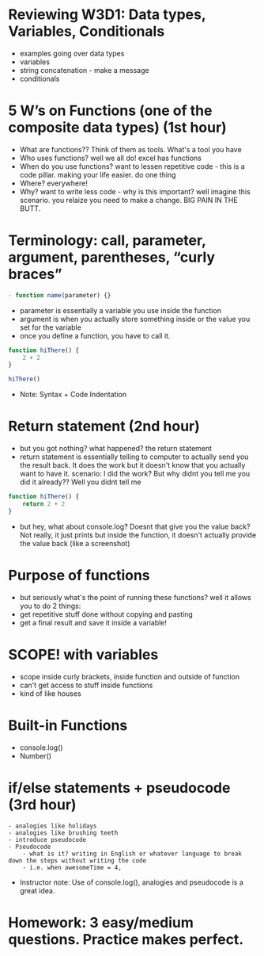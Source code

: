 # Reviewing W3D1: Data types, Variables, Conditionals
- examples going over data types
- variables
- string concatenation - make a message
- conditionals

# 5 W’s on Functions (one of the composite data types) (1st hour)
- What are functions?? Think of them as tools. What's a tool you have
- Who uses functions? well we all do! excel has functions
- When do you use functions? want to lessen repetitive code - this is a code pillar. making your life easier. do one thing
- Where? everywhere!
- Why? want to write less code - why is this important? well imagine this scenario. you relaize you need to make a change. BIG PAIN IN THE BUTT.

 # Terminology: call, parameter, argument, parentheses, “curly braces”
 ```js
- function name(parameter) {}
```
- parameter is essentially a variable you use inside the function
- argument is when you actually store something inside or the value you set for the variable
- once you define a function, you have to call it.

```js
function hiThere() {
	2 + 2
}

hiThere()
```

- Note: Syntax + Code Indentation

# Return statement (2nd hour)
- but you got nothing? what happened? the return statement
- return statement is essentially telling to computer to actually send you the result back. It does the work but it doesn't know that you actually want to have it. scenario: I did the work? But why didnt you tell me you did it already?? Well you didnt tell me

```js
function hiThere() {
	return 2 + 2
}
```

- but hey, what about console.log? Doesnt that give you the value back? Not really, it just prints but inside the function, it doesn't actually provide the value back (like a screenshot)

# Purpose of functions
- but seriously what's the point of running these functions? well it allows you to do 2 things:
- get repetitive stuff done without copying and pasting
- get a final result and save it inside a variable!

# SCOPE! with variables
- scope inside curly brackets, inside function and outside of function
- can't get access to stuff inside functions
- kind of like houses

# Built-in Functions
- console.log()
- Number()

# if/else statements + pseudocode (3rd hour)
    - analogies like holidays
    - analogies like brushing teeth
    - introduce pseudocode
    - Pseudocode
        - what is it? writing in English or whatever language to break down the steps without writing the code
        - i.e. when awesomeTime = 4,
- Instructor note: Use of console.log(), analogies and pseudocode is a great idea.

# Homework: 3 easy/medium questions. Practice makes perfect.